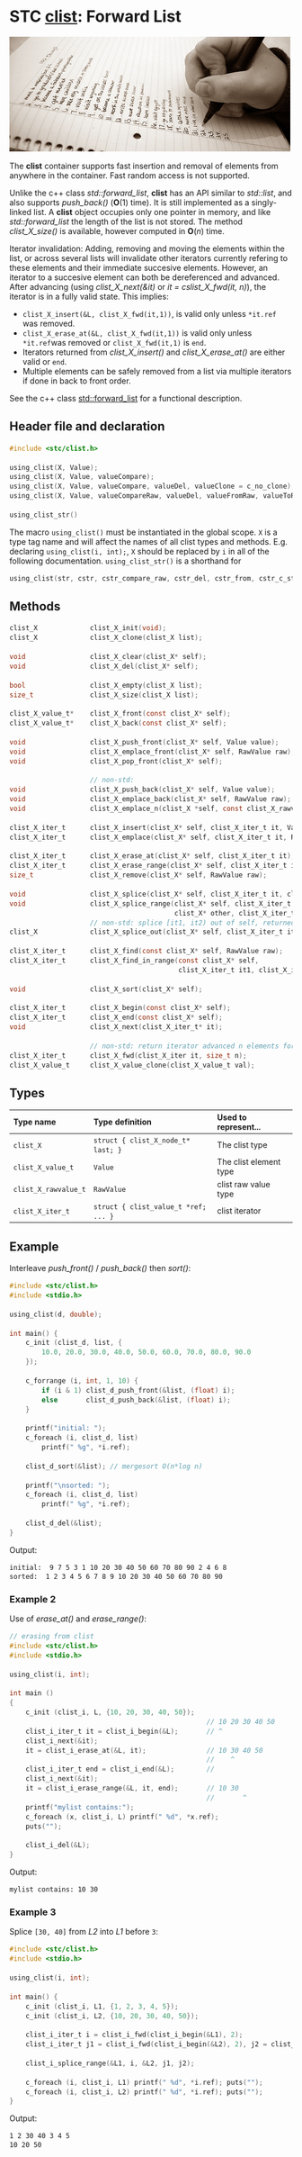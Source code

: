 # STC [clist](../stc/clist.h): Forward List
![List](pics/list.jpg)

The **clist** container supports fast insertion and removal of elements from anywhere in the container.
Fast random access is not supported.

Unlike the c++ class *std::forward_list*, **clist** has an API similar to *std::list*, and also supports
*push_back()* (**O**(1) time). It is still implemented as a singly-linked list. A **clist** object
occupies only one pointer in memory, and like *std::forward_list* the length of the list is not stored.
The method *clist_X_size()* is available, however computed in **O**(*n*) time.

Iterator invalidation: Adding, removing and moving the elements within the list, or across several lists
will invalidate other iterators currently refering to these elements and their immediate succesive elements.
However, an iterator to a succesive element can both be dereferenced and advanced. After advancing (using 
*clist_X_next(&it)* or *it = cslist_X_fwd(it, n)*), the iterator is in a fully valid state. This implies:

- `clist_X_insert(&L, clist_X_fwd(it,1))`, is valid only unless `*it.ref` was removed.
- `clist_X_erase_at(&L, clist_X_fwd(it,1))` is valid only unless `*it.ref`was removed or `clist_X_fwd(it,1)` is `end`.
- Iterators returned from *clist_X_insert()* and *clist_X_erase_at()* are either valid or `end`.
- Multiple elements can be safely removed from a list via multiple iterators if done in back to front order.

See the c++ class [std::forward_list](https://en.cppreference.com/w/cpp/container/forward_list) for a functional description.

## Header file and declaration

```c
#include <stc/clist.h>

using_clist(X, Value);
using_clist(X, Value, valueCompare);
using_clist(X, Value, valueCompare, valueDel, valueClone = c_no_clone);
using_clist(X, Value, valueCompareRaw, valueDel, valueFromRaw, valueToRaw, RawValue);

using_clist_str()
```
The macro `using_clist()` must be instantiated in the global scope. `X` is a type tag name and
will affect the names of all clist types and methods. E.g. declaring `using_clist(i, int);`, `X` should
be replaced by `i` in all of the following documentation. `using_clist_str()` is a shorthand for
```c
using_clist(str, cstr, cstr_compare_raw, cstr_del, cstr_from, cstr_c_str, const char*)
```

## Methods

```c
clist_X             clist_X_init(void);
clist_X             clist_X_clone(clist_X list);

void                clist_X_clear(clist_X* self);
void                clist_X_del(clist_X* self);                                     // destructor

bool                clist_X_empty(clist_X list);
size_t              clist_X_size(clist_X list);                                     // note: O(n)

clist_X_value_t*    clist_X_front(const clist_X* self);
clist_X_value_t*    clist_X_back(const clist_X* self);

void                clist_X_push_front(clist_X* self, Value value);
void                clist_X_emplace_front(clist_X* self, RawValue raw);
void                clist_X_pop_front(clist_X* self);

                    // non-std:
void                clist_X_push_back(clist_X* self, Value value);
void                clist_X_emplace_back(clist_X* self, RawValue raw);
void                clist_X_emplace_n(clist_X *self, const clist_X_rawvalue_t arr[], size_t size);

clist_X_iter_t      clist_X_insert(clist_X* self, clist_X_iter_t it, Value value);  // return iter to new elem; `it` may be end
clist_X_iter_t      clist_X_emplace(clist_X* self, clist_X_iter_t it, RawValue raw);

clist_X_iter_t      clist_X_erase_at(clist_X* self, clist_X_iter_t it);             // return iter before it
clist_X_iter_t      clist_X_erase_range(clist_X* self, clist_X_iter_t it1, clist_X_iter_t it2);
size_t              clist_X_remove(clist_X* self, RawValue raw);                    // removes all elements equal to raw

void                clist_X_splice(clist_X* self, clist_X_iter_t it, clist_X* other);
void                clist_X_splice_range(clist_X* self, clist_X_iter_t it,
                                         clist_X* other, clist_X_iter_t it1, clist_X_iter_t it2);
                    // non-std: splice [it1, it2) out of self, returned as clist 
clist_X             clist_X_splice_out(clist_X* self, clist_X_iter_t it1, clist_X_iter_t it2);

clist_X_iter_t      clist_X_find(const clist_X* self, RawValue raw);
clist_X_iter_t      clist_X_find_in_range(const clist_X* self,
                                          clist_X_iter_t it1, clist_X_iter_t it2, RawValue raw);

void                clist_X_sort(clist_X* self);

clist_X_iter_t      clist_X_begin(const clist_X* self);
clist_X_iter_t      clist_X_end(const clist_X* self);
void                clist_X_next(clist_X_iter_t* it);

                    // non-std: return iterator advanced n elements forward:
clist_X_iter_t      clist_X_fwd(clist_X_iter it, size_t n);
clist_X_value_t     clist_X_value_clone(clist_X_value_t val);
```

## Types

| Type name             | Type definition                     | Used to represent...      |
|:----------------------|:------------------------------------|:--------------------------|
| `clist_X`             | `struct { clist_X_node_t* last; }`  | The clist type            |
| `clist_X_value_t`     | `Value`                             | The clist element type    |
| `clist_X_rawvalue_t`  | `RawValue`                          | clist raw value type      |
| `clist_X_iter_t`      | `struct { clist_value_t *ref; ... }`| clist iterator            |

## Example

Interleave *push_front()* / *push_back()* then *sort()*:
```c
#include <stc/clist.h>
#include <stdio.h>

using_clist(d, double);

int main() {
    c_init (clist_d, list, {
        10.0, 20.0, 30.0, 40.0, 50.0, 60.0, 70.0, 80.0, 90.0
    });

    c_forrange (i, int, 1, 10) {
        if (i & 1) clist_d_push_front(&list, (float) i);
        else       clist_d_push_back(&list, (float) i);
    }

    printf("initial: ");
    c_foreach (i, clist_d, list)
        printf(" %g", *i.ref);

    clist_d_sort(&list); // mergesort O(n*log n)

    printf("\nsorted: ");
    c_foreach (i, clist_d, list)
        printf(" %g", *i.ref);

    clist_d_del(&list);
}
```
Output:
```
initial:  9 7 5 3 1 10 20 30 40 50 60 70 80 90 2 4 6 8
sorted:  1 2 3 4 5 6 7 8 9 10 20 30 40 50 60 70 80 90
```
### Example 2

Use of *erase_at()* and *erase_range()*:
```c
// erasing from clist
#include <stc/clist.h>
#include <stdio.h>

using_clist(i, int);

int main ()
{
    c_init (clist_i, L, {10, 20, 30, 40, 50});
                                                 // 10 20 30 40 50
    clist_i_iter_t it = clist_i_begin(&L);       // ^
    clist_i_next(&it); 
    it = clist_i_erase_at(&L, it);               // 10 30 40 50
                                                 //    ^
    clist_i_iter_t end = clist_i_end(&L);        //
    clist_i_next(&it);
    it = clist_i_erase_range(&L, it, end);       // 10 30
                                                 //       ^
    printf("mylist contains:");
    c_foreach (x, clist_i, L) printf(" %d", *x.ref);
    puts("");

    clist_i_del(&L);
}
```
Output:
```
mylist contains: 10 30
```

### Example 3

Splice `[30, 40]` from *L2* into *L1* before `3`:
```c
#include <stc/clist.h>
#include <stdio.h>

using_clist(i, int);

int main() {
    c_init (clist_i, L1, {1, 2, 3, 4, 5});
    c_init (clist_i, L2, {10, 20, 30, 40, 50});

    clist_i_iter_t i = clist_i_fwd(clist_i_begin(&L1), 2);
    clist_i_iter_t j1 = clist_i_fwd(clist_i_begin(&L2), 2), j2 = clist_i_fwd(j1, 2);

    clist_i_splice_range(&L1, i, &L2, j1, j2);

    c_foreach (i, clist_i, L1) printf(" %d", *i.ref); puts("");
    c_foreach (i, clist_i, L2) printf(" %d", *i.ref); puts("");
}
```
Output:
```
1 2 30 40 3 4 5
10 20 50
```